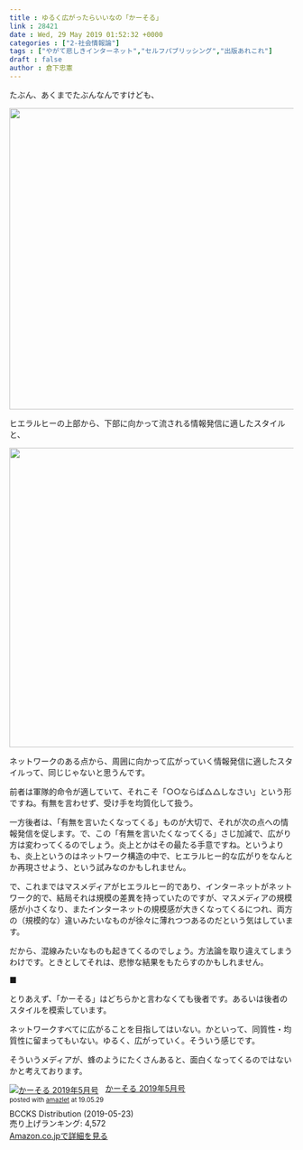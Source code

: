 ```yaml
---
title : ゆるく広がったらいいなの「かーそる」
link : 28421
date : Wed, 29 May 2019 01:52:32 +0000
categories : ["2-社会情報論"]
tags : ["やがて悲しきインターネット","セルフパブリッシング","出版あれこれ"]
draft : false
author : 倉下忠憲
---
```


たぶん、あくまでたぶんなんですけども、

<a href="https://rashita.net/blog/?attachment_id=28422" rel="attachment wp-att-28422"><img src="https://rashita.net/blog/wp-content/uploads/2019/05/screenshot-47-700x534.png" alt="" width="700" height="534" class="alignnone size-large wp-image-28422" /></a>

ヒエラルヒーの上部から、下部に向かって流される情報発信に適したスタイルと、

<a href="https://rashita.net/blog/?attachment_id=28423" rel="attachment wp-att-28423"><img src="https://rashita.net/blog/wp-content/uploads/2019/05/screenshot-48-700x531.png" alt="" width="700" height="531" class="alignnone size-large wp-image-28423" /></a>

ネットワークのある点から、周囲に向かって広がっていく情報発信に適したスタイルって、同じじゃないと思うんです。

前者は軍隊的命令が適していて、それこそ「○○ならば△△しなさい」という形ですね。有無を言わせず、受け手を均質化して扱う。

一方後者は、「有無を言いたくなってくる」ものが大切で、それが次の点への情報発信を促します。で、この「有無を言いたくなってくる」さじ加減で、広がり方は変わってくるのでしょう。炎上とかはその最たる手意ですね。というよりも、炎上というのはネットワーク構造の中で、ヒエラルヒー的な広がりをなんとか再現させよう、という試みなのかもしれません。

で、これまではマスメディアがヒエラルヒー的であり、インターネットがネットワーク的で、結局それは規模の差異を持っていたのですが、マスメディアの規模感が小さくなり、またインターネットの規模感が大きくなってくるにつれ、両方の（規模的な）違いみたいなものが徐々に薄れつつあるのだという気はしています。

だから、混線みたいなものも起きてくるのでしょう。方法論を取り違えてしまうわけです。ときとしてそれは、悲惨な結果をもたらすのかもしれません。

■

とりあえず、「かーそる」はどちらかと言わなくても後者です。あるいは後者のスタイルを模索しています。

ネットワークすべてに広がることを目指してはいない。かといって、同質性・均質性に留まってもいない。ゆるく、広がっていく。そういう感じです。

そういうメディアが、蜂のようにたくさんあると、面白くなってくるのではないかと考えております。

<div class="amazlet-box" style="margin-bottom:0px;"><div class="amazlet-image" style="float:left;margin:0px 12px 1px 0px;"><a href="http://www.amazon.co.jp/exec/obidos/ASIN/B07SCK51W9/rashita1000-22/ref=nosim/" name="amazletlink" target="_blank"><img src="https://images-fe.ssl-images-amazon.com/images/I/41TIzZ5KFzL._SL160_.jpg" alt="かーそる 2019年5月号" style="border: none;" /></a></div><div class="amazlet-info" style="line-height:120%; margin-bottom: 10px"><div class="amazlet-name" style="margin-bottom:10px;line-height:120%"><a href="http://www.amazon.co.jp/exec/obidos/ASIN/B07SCK51W9/rashita1000-22/ref=nosim/" name="amazletlink" target="_blank">かーそる 2019年5月号</a><div class="amazlet-powered-date" style="font-size:80%;margin-top:5px;line-height:120%">posted with <a href="http://www.amazlet.com/" title="amazlet" target="_blank">amazlet</a> at 19.05.29</div></div><div class="amazlet-detail">BCCKS Distribution (2019-05-23)<br />売り上げランキング: 4,572<br /></div><div class="amazlet-sub-info" style="float: left;"><div class="amazlet-link" style="margin-top: 5px"><a href="http://www.amazon.co.jp/exec/obidos/ASIN/B07SCK51W9/rashita1000-22/ref=nosim/" name="amazletlink" target="_blank">Amazon.co.jpで詳細を見る</a></div></div></div><div class="amazlet-footer" style="clear: left"></div></div>
